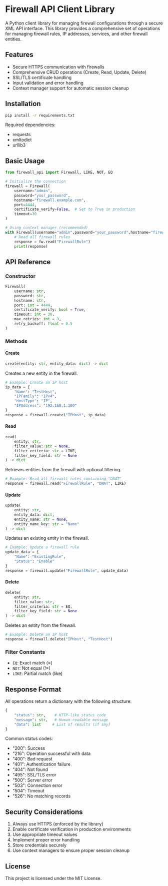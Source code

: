# Firewall API Client Library

A Python client library for managing firewall configurations through a secure XML API interface. This library provides a comprehensive set of operations for managing firewall rules, IP addresses, services, and other firewall entities.

## Features

- Secure HTTPS communication with firewalls
- Comprehensive CRUD operations (Create, Read, Update, Delete)
- SSL/TLS certificate handling
- Input validation and error handling
- Context manager support for automatic session cleanup

## Installation

```bash
pip install -r requirements.txt
```

Required dependencies:
- requests
- xmltodict
- urllib3

## Basic Usage

```python
from firewall_api import Firewall, LIKE, NOT, EQ

# Initialize the connection
firewall = Firewall(
    username="admin",
    password="your_password",
    hostname="firewall.example.com",
    port=4444,
    certificate_verify=False,  # Set to True in production
    timeout=30
)

# Using context manager (recommended)
with Firewall(username="admin",password="your_password",hostname="firewall.example.com") as fw:
    # Read all firewall rules
    response = fw.read("FirewallRule")
    print(response)
```

## API Reference

### Constructor

```python
Firewall(
    username: str,
    password: str,
    hostname: str,
    port: int = 4444,
    certificate_verify: bool = True,
    timeout: int = 30,
    max_retries: int = 3,
    retry_backoff: float = 0.5
)
```

### Methods

#### Create
```python
create(entity: str, entity_data: dict) -> dict
```
Creates a new entity in the firewall.

```python
# Example: Create an IP host
ip_data = {
    "Name": "TestHost",
    "IPFamily": "IPv4",
    "HostType": "IP",
    "IPAddress": "192.168.1.100"
}
response = firewall.create("IPHost", ip_data)
```

#### Read
```python
read(
    entity: str,
    filter_value: str = None,
    filter_criteria: str = LIKE,
    filter_key_field: str = None
) -> dict
```
Retrieves entities from the firewall with optional filtering.

```python
# Example: Read all firewall rules containing "DNAT"
response = firewall.read("FirewallRule", "DNAT", LIKE)
```

#### Update
```python
update(
    entity: str,
    entity_data: dict,
    entity_name: str = None,
    entity_name_key: str = "Name"
) -> dict
```
Updates an existing entity in the firewall.

```python
# Example: Update a firewall rule
update_data = {
    "Name": "ExistingRule",
    "Status": "Enable"
}
response = firewall.update("FirewallRule", update_data)
```

#### Delete
```python
delete(
    entity: str,
    filter_value: str,
    filter_criteria: str = EQ,
    filter_key_field: str = None
) -> dict
```
Deletes an entity from the firewall.

```python
# Example: Delete an IP host
response = firewall.delete("IPHost", "TestHost")
```

### Filter Constants

- `EQ`: Exact match (=)
- `NOT`: Not equal (!=)
- `LIKE`: Partial match (like)

## Response Format

All operations return a dictionary with the following structure:
```python
{
    "status": str,    # HTTP-like status code
    "message": str,   # Human-readable message
    "data": list     # List of results (if any)
}
```

Common status codes:
- "200": Success
- "216": Operation successful with data
- "400": Bad request
- "401": Authentication failure
- "404": Not found
- "495": SSL/TLS error
- "500": Server error
- "503": Connection error
- "504": Timeout
- "526": No matching records

## Security Considerations

1. Always use HTTPS (enforced by the library)
2. Enable certificate verification in production environments
3. Use appropriate timeout values
4. Implement proper error handling
5. Store credentials securely
6. Use context managers to ensure proper session cleanup

## License

This project is licensed under the MIT License.
